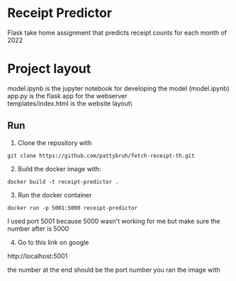 # Receipt Predictor

Flask take home assignment that predicts receipt counts for each month of 2022

# Project layout

model.ipynb is the jupyter notebook for developing the model (model.ipynb)\
app.py is the flask app for the webserver\
templates/index.html is the website layout\

## Run

1. Clone the repository with
```
git clone https://github.com/pattybruh/fetch-receipt-th.git
```
2. Build the docker image with:
```
docker build -t receipt-predictor .
```
3. Run the docker container
```
docker run -p 5001:5000 receipt-predictor
```
I used port 5001 because 5000 wasn't working for me but make sure the number after is 5000

4. Go to this link on google

http://localhost:5001

the number at the end should be the port number you ran the image with
